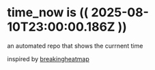 # time_now is (( 2025-08-10T23:00:00.186Z ))

an automated repo that shows the currnent time

inspired by [breakingheatmap](https://github.com/breakingheatmap/breakingheatmap)